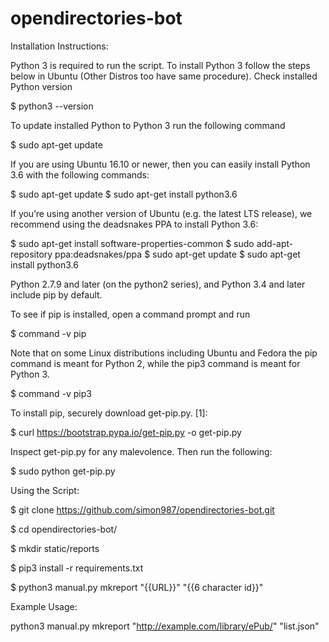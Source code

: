 # opendirectories-bot
Installation Instructions:

Python 3 is required to run the script.
To install Python 3 follow the steps below in Ubuntu (Other Distros too have same procedure).
Check installed Python version

$ python3 --version

To update installed Python to Python 3 run the following command

$ sudo apt-get update

If you are using Ubuntu 16.10 or newer, then you can easily install Python 3.6 with the following commands:

$ sudo apt-get update
$ sudo apt-get install python3.6

If you’re using another version of Ubuntu (e.g. the latest LTS release), we recommend using the deadsnakes PPA to install Python 3.6:

$ sudo apt-get install software-properties-common
$ sudo add-apt-repository ppa:deadsnakes/ppa
$ sudo apt-get update
$ sudo apt-get install python3.6

Python 2.7.9 and later (on the python2 series), and Python 3.4 and later include pip by default.

To see if pip is installed, open a command prompt and run

$ command -v pip

Note that on some Linux distributions including Ubuntu and Fedora the pip command is meant for Python 2, while the pip3 command is meant for Python 3.

$ command -v pip3

To install pip, securely download get-pip.py. [1]:

$ curl https://bootstrap.pypa.io/get-pip.py -o get-pip.py

Inspect get-pip.py for any malevolence. Then run the following:

$ sudo python get-pip.py

Using the Script:

$ git clone https://github.com/simon987/opendirectories-bot.git

$ cd opendirectories-bot/

$ mkdir static/reports

$ pip3 install -r requirements.txt

$ python3 manual.py mkreport "{{URL}}" "{{6 character id}}"


Example Usage:

python3 manual.py mkreport "http://example.com/library/ePub/" "list.json" 

